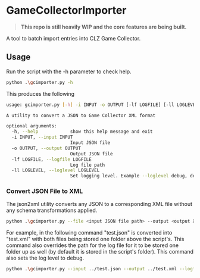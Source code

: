 # GameCollectorImporter

>**This repo is still heavily WIP and the core features are being built.**

A tool to batch import entries into CLZ Game Collector.

## Usage

Run the script with the -h parameter to check help.

```bash
python .\gcimporter.py -h
```

This produces the following
```bash
usage: gcimporter.py [-h] -i INPUT -o OUTPUT [-lf LOGFILE] [-ll LOGLEVEL]

A utility to convert a JSON to Game Collector XML format

optional arguments:
  -h, --help            show this help message and exit
  -i INPUT, --input INPUT
                        Input JSON file
  -o OUTPUT, --output OUTPUT
                        Output JSON file
  -lf LOGFILE, --logfile LOGFILE
                        Log file path
  -ll LOGLEVEL, --loglevel LOGLEVEL
                        Set logging level. Example --loglevel debug, default=INFO'
```

### Convert JSON File to XML

The json2xml utility converts any JSON to a corresponding XML file without any schema transformations applied.

```bash
python .\gcimporter.py --file <input JSON file path> --output <output XML file path> --logfile <optional log file custom path>
```

For example, in the following command "test.json" is converted into "test.xml" with both files being stored one folder above the script's. This command also overrides the path for the log file for it to be stored one folder up as well (by default it is stored in the script's folder). This command also sets the log level to debug.

```bash
python .\gcimporter.py --input ../test.json --output ../test.xml --logfile ../log.txt --loglevel debug
```